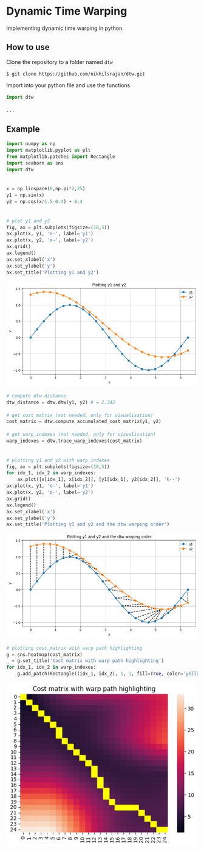 # Dynamic Time Warping

Implementing dynamic time warping in python.

## How to use

Clone the repository to a folder named `dtw`

```
$ git clone https://github.com/nikhilsrajan/dtw.git
```

Import into your python file and use the functions

```python
import dtw

...
```

## Example

```python
import numpy as np
import matplotlib.pyplot as plt
from matplotlib.patches import Rectangle
import seaborn as sns
import dtw


x = np.linspace(0,np.pi*2,25)
y1 = np.sin(x)
y2 = np.cos(x/1.5-0.4) + 0.4


# plot y1 and y2
fig, ax = plt.subplots(figsize=(10,5))
ax.plot(x, y1, 'o-', label='y1')
ax.plot(x, y2, 'o-', label='y2')
ax.grid()
ax.legend()
ax.set_xlabel('x')
ax.set_ylabel('y')
ax.set_title('Plotting y1 and y2')
```

![fig 1](./doc/fig1.png)

```python
# compute dtw distance
dtw_distance = dtw.dtw(y1, y2) # = 2.342

# get cost_matrix (not needed, only for visualisation)
cost_matrix = dtw.compute_accumulated_cost_matrix(y1, y2)

# get warp_indexes (not needed, only for visualisation)
warp_indexes = dtw.trace_warp_indexes(cost_matrix)


# plotting y1 and y2 with warp_indexes
fig, ax = plt.subplots(figsize=(10,5))
for idx_1, idx_2 in warp_indexes:
    ax.plot([x[idx_1], x[idx_2]], [y1[idx_1], y2[idx_2]], 'k--')
ax.plot(x, y1, 'o-', label='y1')
ax.plot(x, y2, 'o-', label='y2')
ax.grid()
ax.legend()
ax.set_xlabel('x')
ax.set_ylabel('y')
ax.set_title('Plotting y1 and y2 and the dtw warping order')
```

![fig 2](./doc/fig2.png)

```python
# plotting cost_matrix with warp path highlighting
g = sns.heatmap(cost_matrix)
_ = g.set_title('Cost matrix with warp path highlighting')
for idx_1, idx_2 in warp_indexes:
    g.add_patch(Rectangle((idx_1, idx_2), 1, 1, fill=True, color='yellow'))
```

![fig 3](./doc/fig3.png)
